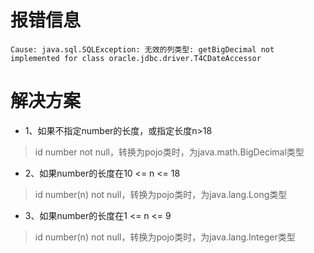 # 报错信息

```
Cause: java.sql.SQLException: 无效的列类型: getBigDecimal not implemented for class oracle.jdbc.driver.T4CDateAccessor
```

# 解决方案

- 1、如果不指定number的长度，或指定长度n>18 
>id number not null，转换为pojo类时，为java.math.BigDecimal类型

- 2、如果number的长度在10 <= n <= 18
>id number(n) not null，转换为pojo类时，为java.lang.Long类型

- 3、如果number的长度在1 <= n <= 9 
>id number(n) not null，转换为pojo类时，为java.lang.Integer类型